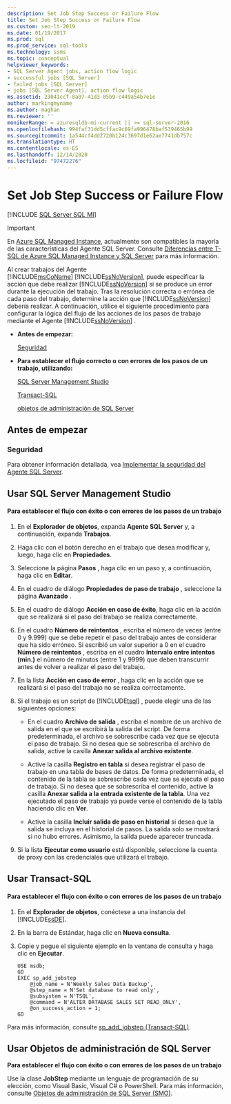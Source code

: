 ```yaml
---
description: Set Job Step Success or Failure Flow
title: Set Job Step Success or Failure Flow
ms.custom: seo-lt-2019
ms.date: 01/19/2017
ms.prod: sql
ms.prod_service: sql-tools
ms.technology: ssms
ms.topic: conceptual
helpviewer_keywords:
- SQL Server Agent jobs, action flow logic
- successful jobs [SQL Server]
- failed jobs [SQL Server]
- jobs [SQL Server Agent], action flow logic
ms.assetid: 23041ccf-8a07-41d3-85b9-c449a54b7e1e
author: markingmyname
ms.author: maghan
ms.reviewer: ''
monikerRange: = azuresqldb-mi-current || >= sql-server-2016
ms.openlocfilehash: 994faf31dd5cffac9c69fa996478baf539465b99
ms.sourcegitcommit: 1a544cf4dd2720b124c3697d1e62ae7741db757c
ms.translationtype: HT
ms.contentlocale: es-ES
ms.lasthandoff: 12/14/2020
ms.locfileid: "97472276"
---
```

# <a name="set-job-step-success-or-failure-flow"></a>Set Job Step Success or Failure Flow
[!INCLUDE [SQL Server SQL MI](../../includes/applies-to-version/sql-asdbmi.md)]

> [!IMPORTANT]  
> En [Azure SQL Managed Instance](/azure/sql-database/sql-database-managed-instance), actualmente son compatibles la mayoría de las características del Agente SQL Server. Consulte [Diferencias entre T-SQL de Azure SQL Managed Instance y SQL Server](/azure/sql-database/sql-database-managed-instance-transact-sql-information#sql-server-agent) para más información.

Al crear trabajos del Agente [!INCLUDE[msCoName](../../includes/msconame_md.md)] [!INCLUDE[ssNoVersion](../../includes/ssnoversion-md.md)], puede especificar la acción que debe realizar [!INCLUDE[ssNoVersion](../../includes/ssnoversion-md.md)] si se produce un error durante la ejecución del trabajo. Tras la resolución correcta o errónea de cada paso del trabajo, determine la acción que [!INCLUDE[ssNoVersion](../../includes/ssnoversion-md.md)] debería realizar. A continuación, utilice el siguiente procedimiento para configurar la lógica del flujo de las acciones de los pasos de trabajo mediante el Agente [!INCLUDE[ssNoVersion](../../includes/ssnoversion-md.md)] .  
  
-   **Antes de empezar:**  
  
    [Seguridad](#Security)  
  
-   **Para establecer el flujo correcto o con errores de los pasos de un trabajo, utilizando:**  
  
    [SQL Server Management Studio](#SSMS)  
  
    [Transact-SQL](#TSQL)  
  
    [objetos de administración de SQL Server](#SMO)  
  
## <a name="before-you-begin"></a>Antes de empezar  
  
### <a name="security"></a><a name="Security"></a>Seguridad  
Para obtener información detallada, vea [Implementar la seguridad del Agente SQL Server](../../ssms/agent/implement-sql-server-agent-security.md).  
  
## <a name="using-sql-server-management-studio"></a><a name="SSMS"></a>Usar SQL Server Management Studio  
  
#### <a name="to-set-job-step-success-or-failure-flow"></a>Para establecer el flujo con éxito o con errores de los pasos de un trabajo  
  
1.  En el **Explorador de objetos**, expanda **Agente SQL Server** y, a continuación, expanda **Trabajos**.  
  
2.  Haga clic con el botón derecho en el trabajo que desea modificar y, luego, haga clic en **Propiedades**.  
  
3.  Seleccione la página **Pasos** , haga clic en un paso y, a continuación, haga clic en **Editar**.  
  
4.  En el cuadro de diálogo **Propiedades de paso de trabajo** , seleccione la página **Avanzado** .  
  
5.  En el cuadro de diálogo **Acción en caso de éxito**, haga clic en la acción que se realizará si el paso del trabajo se realiza correctamente.  
  
6.  En el cuadro **Número de reintentos** , escriba el número de veces (entre 0 y 9.999) que se debe repetir el paso del trabajo antes de considerar que ha sido erróneo. Si escribió un valor superior a 0 en el cuadro **Número de reintentos** , escriba en el cuadro **Intervalo entre intentos (min.)** el número de minutos (entre 1 y 9999) que deben transcurrir antes de volver a realizar el paso del trabajo.  
  
7.  En la lista **Acción en caso de error** , haga clic en la acción que se realizará si el paso del trabajo no se realiza correctamente.  
  
8.  Si el trabajo es un script de [!INCLUDE[tsql](../../includes/tsql-md.md)] , puede elegir una de las siguientes opciones:  
  
    -   En el cuadro **Archivo de salida** , escriba el nombre de un archivo de salida en el que se escribirá la salida del script. De forma predeterminada, el archivo se sobrescribe cada vez que se ejecuta el paso de trabajo. Si no desea que se sobrescriba el archivo de salida, active la casilla **Anexar salida al archivo existente**.  
  
    -   Active la casilla **Registro en tabla** si desea registrar el paso de trabajo en una tabla de bases de datos. De forma predeterminada, el contenido de la tabla se sobrescribe cada vez que se ejecuta el paso de trabajo. Si no desea que se sobrescriba el contenido, active la casilla **Anexar salida a la entrada existente de la tabla**. Una vez ejecutado el paso de trabajo ya puede verse el contenido de la tabla haciendo clic en **Ver**.  
  
    -   Active la casilla **Incluir salida de paso en historial** si desea que la salida se incluya en el historial de pasos. La salida solo se mostrará si no hubo errores. Asimismo, la salida puede aparecer truncada.  
  
9. Si la lista **Ejecutar como usuario** está disponible, seleccione la cuenta de proxy con las credenciales que utilizará el trabajo.  
  
## <a name="using-transact-sql"></a><a name="TSQL"></a>Usar Transact-SQL  
  
#### <a name="to-set-job-step-success-or-failure-flow"></a>Para establecer el flujo con éxito o con errores de los pasos de un trabajo  
  
1.  En el **Explorador de objetos**, conéctese a una instancia del [!INCLUDE[ssDE](../../includes/ssde_md.md)].  
  
2.  En la barra de Estándar, haga clic en **Nueva consulta**.  
  
3.  Copie y pegue el siguiente ejemplo en la ventana de consulta y haga clic en **Ejecutar**.  
  
    ```  
    USE msdb;  
    GO  
    EXEC sp_add_jobstep  
        @job_name = N'Weekly Sales Data Backup',  
        @step_name = N'Set database to read only',  
        @subsystem = N'TSQL',  
        @command = N'ALTER DATABASE SALES SET READ_ONLY',   
        @on_success_action = 1;  
    GO  
    ```  
  
Para más información, consulte [sp_add_jobstep (Transact-SQL)](../../relational-databases/system-stored-procedures/sp-add-jobstep-transact-sql.md).  
  
## <a name="using-sql-server-management-objects"></a><a name="SMO"></a>Usar Objetos de administración de SQL Server  
**Para establecer el flujo con éxito o con errores de los pasos de un trabajo**  
  
Use la clase **JobStep** mediante un lenguaje de programación de su elección, como Visual Basic, Visual C# o PowerShell. Para más información, consulte [Objetos de administración de SQL Server (SMO)](../../relational-databases/server-management-objects-smo/sql-server-management-objects-smo-programming-guide.md).  

